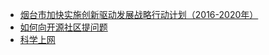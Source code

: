 * [烟台市加快实施创新驱动发展战略行动计划（2016-2020年）](http://www.ytrsj.gov.cn/a/2017/06/05/55303.html)  
* [如何向开源社区提问题](https://github.com/seajs/seajs/issues/545)  
* [科学上网](https://github.com/ldqk/new-pac)
